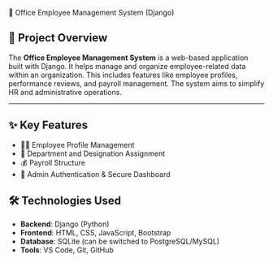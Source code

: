  🏢 Office Employee Management System (Django)

## 📌 Project Overview

The **Office Employee Management System** is a web-based application built with Django. It helps manage and organize employee-related data within an organization. This includes features like employee profiles, performance reviews, and payroll management. The system aims to simplify HR and administrative operations.

---

## ✨ Key Features

- 👨‍💼 Employee Profile Management  
- 🏢 Department and Designation Assignment   
- 💰 Payroll Structure  
- 🔐 Admin Authentication & Secure Dashboard  
 

## 🛠️ Technologies Used

- **Backend**: Django (Python)
- **Frontend**: HTML, CSS, JavaScript, Bootstrap
- **Database**: SQLite (can be switched to PostgreSQL/MySQL)
- **Tools**: VS Code, Git, GitHub
